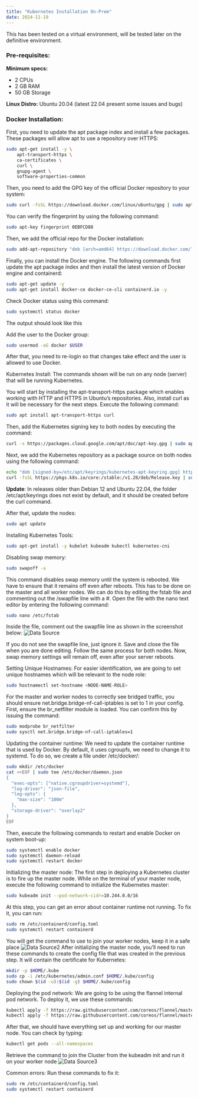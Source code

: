 ```yaml
---
title: "Kubernetes Installation On-Prem"
date: 2024-11-19
---
```

This has been tested on a virtual environment, will be tested later on the definitive environment.

### Pre-requisites:

**Minimum specs:** 
- 2 CPUs
- 2 GB RAM
- 50 GB Storage

**Linux Distro:** Ubuntu 20.04 (latest 22.04 present some issues and bugs)

### Docker Installation:

First, you need to update the apt package index and install a few packages. These packages will allow apt to use a repository over HTTPS:
```sh
sudo apt-get install -y \
    apt-transport-https \
    ca-certificates \
    curl \
    gnupg-agent \
    software-properties-common
```
Then, you need to add the GPG key of the official Docker repository to your system:

```sh
sudo curl -fsSL https://download.docker.com/linux/ubuntu/gpg | sudo apt-key add -
```
You can verify the fingerprint by using the following command:

```sh
sudo apt-key fingerprint 0EBFCD88
```


Then, we add the official repo for the Docker installation:

```sh
sudo add-apt-repository "deb [arch=amd64] https://download.docker.com/linux/ubuntu $(lsb_release -cs) stable"
```
Finally, you can install the Docker engine. The following commands first update the apt package index and then install the latest version of Docker engine and containerd:

```sh
sudo apt-get update -y
sudo apt-get install docker-ce docker-ce-cli containerd.io -y
```
Check Docker status using this command:

```sh
sudo systemctl status docker
```
The output should look like this

Add the user to the Docker group:

```sh
sudo usermod -aG docker $USER
```
After that, you need to re-login so that changes take effect and the user is allowed to use Docker.

Kubernetes Install:
The commands shown will be run on any node (server) that will be running Kubernetes.

You will start by installing the apt-transport-https package which enables working with HTTP and HTTPS in Ubuntu’s repositories. Also, install curl as it will be necessary for the next steps. Execute the following command:

```sh
sudo apt install apt-transport-https curl
```
Then, add the Kubernetes signing key to both nodes by executing the command:

```sh
curl -s https://packages.cloud.google.com/apt/doc/apt-key.gpg | sudo apt-key add -
```
Next, we add the Kubernetes repository as a package source on both nodes using the following command:

```sh
echo "deb [signed-by=/etc/apt/keyrings/kubernetes-apt-keyring.gpg] https://pkgs.k8s.io/core:/stable:/v1.28/deb/ /" | sudo tee /etc/apt/sources.list.d/kubernetes.list
curl -fsSL https://pkgs.k8s.io/core:/stable:/v1.28/deb/Release.key | sudo gpg --dearmor -o /etc/apt/keyrings/kubernetes-apt-keyring.gpg
```
**Update**: In releases older than Debian 12 and Ubuntu 22.04, the folder /etc/apt/keyrings does not exist by default, and it should be created before the curl command.

After that, update the nodes:

```sh
sudo apt update
```
Installing Kubernetes Tools:

```sh
sudo apt-get install -y kubelet kubeadm kubectl kubernetes-cni
```
Disabling swap memory:

```sh
sudo swapoff -a
```
This command disables swap memory until the system is rebooted. We have to ensure that it remains off even after reboots. This has to be done on the master and all worker nodes. We can do this by editing the fstab file and commenting out the /swapfile line with a #. Open the file with the nano text editor by entering the following command:

```sh
sudo nano /etc/fstab
```
Inside the file, comment out the swapfile line as shown in the screenshot below:
![Data Source](/fstab.png)

If you do not see the swapfile line, just ignore it. Save and close the file when you are done editing. Follow the same process for both nodes. Now, swap memory settings will remain off, even after your server reboots.

Setting Unique Hostnames:
For easier identification, we are going to set unique hostnames which will be relevant to the node role:

```sh
sudo hostnamectl set-hostname <NODE-NAME-ROLE>
```
For the master and worker nodes to correctly see bridged traffic, you should ensure net.bridge.bridge-nf-call-iptables is set to 1 in your config. First, ensure the br_netfilter module is loaded. You can confirm this by issuing the command:

```sh
sudo modprobe br_netfilter
sudo sysctl net.bridge.bridge-nf-call-iptables=1
```
Updating the container runtime:
We need to update the container runtime that is used by Docker. By default, it uses cgroupfs, we need to change it to systemd. To do so, we create a file under /etc/docker/:

```sh
sudo mkdir /etc/docker
cat <<EOF | sudo tee /etc/docker/daemon.json
{ 
  "exec-opts": ["native.cgroupdriver=systemd"],
  "log-driver": "json-file",
  "log-opts": { 
    "max-size": "100m" 
  },
  "storage-driver": "overlay2"
}
EOF
```
Then, execute the following commands to restart and enable Docker on system boot-up:

```sh
sudo systemctl enable docker
sudo systemctl daemon-reload
sudo systemctl restart docker
```
Initializing the master node:
The first step in deploying a Kubernetes cluster is to fire up the master node. While on the terminal of your master node, execute the following command to initialize the Kubernetes master:

```sh
sudo kubeadm init --pod-network-cidr=10.244.0.0/16
```
At this step, you can get an error about container runtime not running. To fix it, you can run:

```sh
sudo rm /etc/containerd/config.toml
sudo systemctl restart containerd
```
You will get the command to use to join your worker nodes, keep it in a safe place
![Data Source2](/join.png)
After initializing the master node, you’ll need to run these commands to create the config file that was created in the previous step. It will contain the certificate for Kubernetes:

```sh
mkdir -p $HOME/.kube
sudo cp -i /etc/kubernetes/admin.conf $HOME/.kube/config
sudo chown $(id -u):$(id -g) $HOME/.kube/config
```
Deploying the pod network:
We are going to be using the flannel internal pod network. To deploy it, we use these commands:

```sh
kubectl apply -f https://raw.githubusercontent.com/coreos/flannel/master/Documentation/kube-flannel.yml
kubectl apply -f https://raw.githubusercontent.com/coreos/flannel/master/Documentation/k8s-manifests/kube-flannel-rbac.yml
```
After that, we should have everything set up and working for our master node. You can check by typing:

```sh
kubectl get pods --all-namespaces
```

Retrieve the command to join the Cluster from the kubeadm init
and run it on your worker node
![Data Source3](/joinworker.png)

Common errors:
Run these commands to fix it:

```sh
sudo rm /etc/containerd/config.toml
sudo systemctl restart containerd
```
